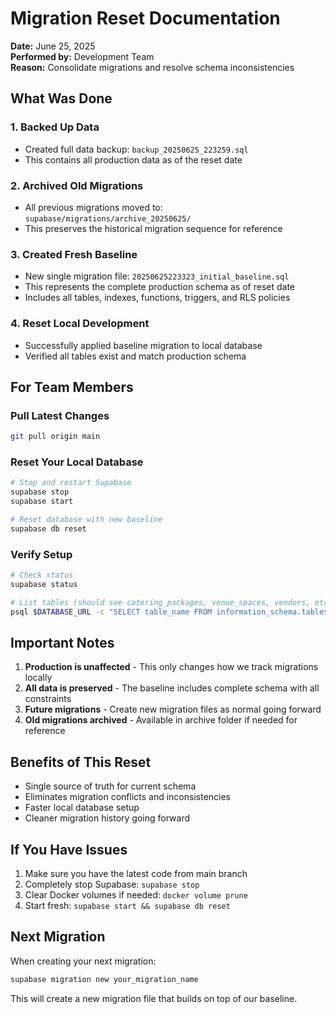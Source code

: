# Migration Reset Documentation

**Date:** June 25, 2025  
**Performed by:** Development Team  
**Reason:** Consolidate migrations and resolve schema inconsistencies

## What Was Done

### 1. Backed Up Data
- Created full data backup: `backup_20250625_223259.sql`
- This contains all production data as of the reset date

### 2. Archived Old Migrations
- All previous migrations moved to: `supabase/migrations/archive_20250625/`
- This preserves the historical migration sequence for reference

### 3. Created Fresh Baseline
- New single migration file: `20250625223323_initial_baseline.sql`
- This represents the complete production schema as of reset date
- Includes all tables, indexes, functions, triggers, and RLS policies

### 4. Reset Local Development
- Successfully applied baseline migration to local database
- Verified all tables exist and match production schema

## For Team Members

### Pull Latest Changes
```bash
git pull origin main
```

### Reset Your Local Database
```bash
# Stop and restart Supabase
supabase stop
supabase start

# Reset database with new baseline
supabase db reset
```

### Verify Setup
```bash
# Check status
supabase status

# List tables (should see catering_packages, venue_spaces, vendors, etc.)
psql $DATABASE_URL -c "SELECT table_name FROM information_schema.tables WHERE table_schema = 'public' ORDER BY table_name;"
```

## Important Notes

1. **Production is unaffected** - This only changes how we track migrations locally
2. **All data is preserved** - The baseline includes complete schema with all constraints
3. **Future migrations** - Create new migration files as normal going forward
4. **Old migrations archived** - Available in archive folder if needed for reference

## Benefits of This Reset

- Single source of truth for current schema
- Eliminates migration conflicts and inconsistencies
- Faster local database setup
- Cleaner migration history going forward

## If You Have Issues

1. Make sure you have the latest code from main branch
2. Completely stop Supabase: `supabase stop`
3. Clear Docker volumes if needed: `docker volume prune`
4. Start fresh: `supabase start && supabase db reset`

## Next Migration

When creating your next migration:
```bash
supabase migration new your_migration_name
```

This will create a new migration file that builds on top of our baseline.